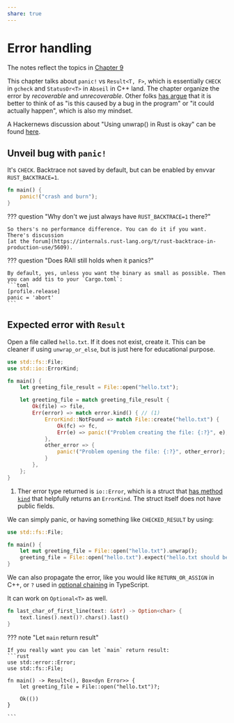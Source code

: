 ```yaml
---
share: true
---
```

# Error handling

The notes reflect the topics in
[Chapter 9](https://doc.rust-lang.org/book/ch09-00-error-handling.html)

This chapter talks about `panic!` vs `Result<T, F>`, which is essentially
`CHECK` in `gcheck` and `StatusOr<T>` in `Abseil` in C++ land. The chapter
organize the error by _recoverable_ and _unrecoverable_. Other folks
[has argue](https://blog.burntsushi.net/unwrap/#what-about-recoverable-vs-unrecoverable-errors)
that it is better to think of as "is this caused by a bug in the program" or "it
could actually happen", which is also my mindset.

A Hackernews discussion about "Using unwrap() in Rust is okay" can be found
[here](https://news.ycombinator.com/item?id=32385102).

## Unveil bug with `panic!`

It's `CHECK`. Backtrace not saved by default, but can be enabled by envvar
`RUST_BACKTRACE=1`.

```rust
fn main() {
    panic!("crash and burn");
}
```

??? question "Why don't we just always have `RUST_BACKTRACE=1` there?"

    So thers's no performance difference. You can do it if you want. There's discussion
    [at the forum](https://internals.rust-lang.org/t/rust-backtrace-in-production-use/5609).

??? question "Does RAII still holds when it panics?"

    By default, yes, unless you want the binary as small as possible. Then you can add tis to your `Cargo.toml`:
    ```toml
    [profile.release]
    panic = 'abort'
    ```

## Expected error with `Result`

Open a file called `hello.txt`. If it does not exist, create it. This can be
cleaner if using `unwrap_or_else`, but is just here for educational purpose.

```rust
use std::fs::File;
use std::io::ErrorKind;

fn main() {
    let greeting_file_result = File::open("hello.txt");

    let greeting_file = match greeting_file_result {
        Ok(file) => file,
        Err(error) => match error.kind() { // (1)
            ErrorKind::NotFound => match File::create("hello.txt") {
                Ok(fc) => fc,
                Err(e) => panic!("Problem creating the file: {:?}", e),
            },
            other_error => {
                panic!("Problem opening the file: {:?}", other_error);
            }
        },
    };
}
```

1. Ther error type returned is `io::Error`, which is a struct that
   [has method `kind`](https://doc.rust-lang.org/std/io/struct.Error.html#method.kind)
   that helpfully returns an `ErrorKind`. The struct itself does not have public
   fields.

We can simply panic, or having something like `CHECKED_RESULT` by using:

```rust
use std::fs::File;

fn main() {
    let mut greeting_file = File::open("hello.txt").unwrap();
    greeting_file = File::open("hello.txt").expect("hello.txt should be included in this project");
}

```

We can also propagate the error, like you would like `RETURN_OR_ASSIGN` in C++,
or `?` used in
[optional chaining](https://www.typescriptlang.org/docs/handbook/release-notes/typescript-3-7.html)
in TypeScript.

It can work on `Optional<T>` as well.

```rust
fn last_char_of_first_line(text: &str) -> Option<char> {
    text.lines().next()?.chars().last()
}
```

??? note "Let `main` return result"

    If you really want you can let `main` return result:
    ```rust
    use std::error::Error;
    use std::fs::File;

    fn main() -> Result<(), Box<dyn Error>> {
        let greeting_file = File::open("hello.txt")?;

        Ok(())
    }

    ```
